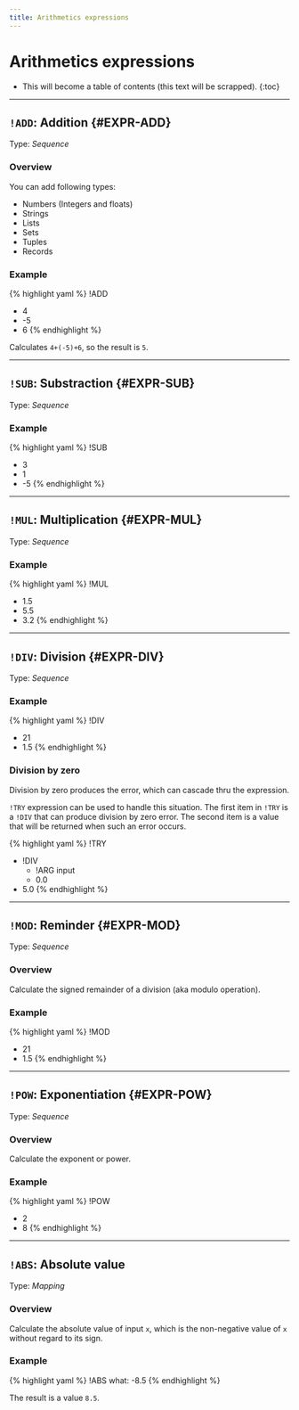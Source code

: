 ```yaml
---
title: Arithmetics expressions
---
```


# Arithmetics expressions

* This will become a table of contents (this text will be scrapped).
{:toc}

---

## `!ADD`: Addition {#EXPR-ADD}

Type: _Sequence_

### Overview

You can add following types:

 * Numbers (Integers and floats)
 * Strings
 * Lists
 * Sets
 * Tuples
 * Records

### Example

{% highlight yaml %}
!ADD
- 4
- -5
- 6
{% endhighlight %}

Calculates `4+(-5)+6`, so the result is `5`.

---

## `!SUB`: Substraction {#EXPR-SUB}

Type: _Sequence_

### Example

{% highlight yaml %}
!SUB
- 3
- 1
- -5
{% endhighlight %}

---


## `!MUL`: Multiplication {#EXPR-MUL}

Type: _Sequence_

### Example

{% highlight yaml %}
!MUL
- 1.5
- 5.5
- 3.2
{% endhighlight %}

---

## `!DIV`: Division {#EXPR-DIV}

Type: _Sequence_

### Example

{% highlight yaml %}
!DIV
- 21
- 1.5
{% endhighlight %}


### Division by zero

Division by zero produces the error, which can cascade thru the expression.

`!TRY` expression can be used to handle this situation.
The first item in `!TRY` is a `!DIV` that can produce division by zero error.
The second item is a value that will be returned when such an error occurs.

{% highlight yaml %}
!TRY
- !DIV
  - !ARG input
  - 0.0
- 5.0
{% endhighlight %}


---

## `!MOD`: Reminder {#EXPR-MOD}

Type: _Sequence_

### Overview

Calculate the signed remainder of a division (aka modulo operation).

### Example

{% highlight yaml %}
!MOD
- 21
- 1.5
{% endhighlight %}

---

## `!POW`: Exponentiation {#EXPR-POW}

Type: _Sequence_

### Overview

Calculate the exponent or power.

### Example

{% highlight yaml %}
!POW
- 2
- 8
{% endhighlight %}

---

## `!ABS`: Absolute value

Type: _Mapping_

### Overview

Calculate the absolute value of input `x`, which is the non-negative value of  `x` without regard to its sign.

### Example

{% highlight yaml %}
!ABS
what: -8.5
{% endhighlight %}

The result is a value `8.5`.
